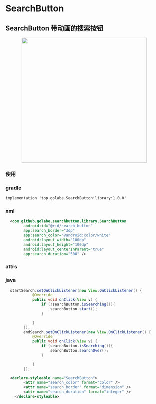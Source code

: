 # SearchButton
## SearchButton 带动画的搜索按钮

<div align="center">
<image src="https://github.com/Golabe/SearchButton/blob/master/gifs/gif.gif?raw=true" width="400"/>
</div>

### 使用

### gradle

```xml
implementation 'top.golabe.SearchButton:library:1.0.0'
```

### xml

```xml
  <com.github.golabe.searchbutton.library.SearchButton
        android:id="@+id/search_button"
        app:search_border="3dp"
        app:search_color="@android:color/white"
        android:layout_width="100dp"
        android:layout_height="100dp"
        android:layout_centerInParent="true"
        app:search_duration="500" />
```
### attrs

### java
```java
  startSearch.setOnClickListener(new View.OnClickListener() {
            @Override
            public void onClick(View v) {
                if (!searchButton.isSearching()){
                    searchButton.start();
                }

            }
        });
        endSearch.setOnClickListener(new View.OnClickListener() {
            @Override
            public void onClick(View v) {
                if (searchButton.isSearching()){
                    searchButton.searchOver();
                }

            }
        });
```

```xml
  <declare-styleable name="SearchButton">
        <attr name="search_color" format="color" />
        <attr name="search_border" format="dimension" />
        <attr name="search_duration" format="integer" />
    </declare-styleable>
```
